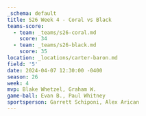 ```yaml
---
_schema: default
title: S26 Week 4 - Coral vs Black
teams-score:
  - team: _teams/s26-coral.md
    score: 34
  - team: _teams/s26-black.md
    score: 35
location: _locations/carter-baron.md
field: '5'
date: 2024-04-07 12:30:00 -0400
season: 26
week: 4
mvp: Blake Whetzel, Graham W.
game-ball: Evan B., Paul Whitney
sportsperson: Garrett Schiponi, Alex Arican
---
```

